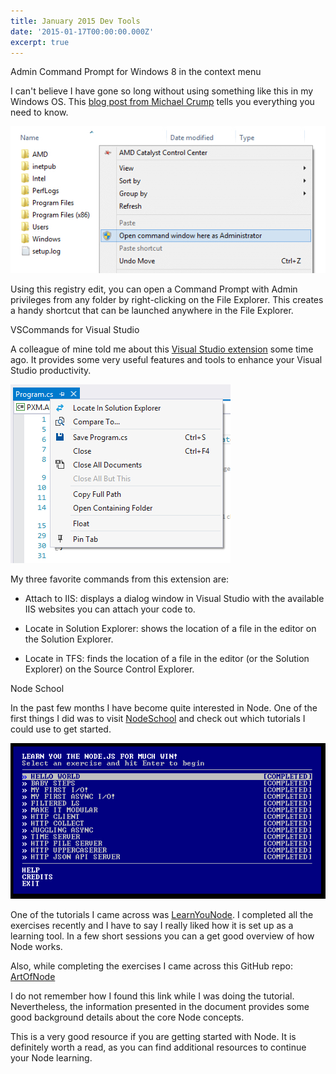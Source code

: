 ```yaml
---
title: January 2015 Dev Tools
date: '2015-01-17T00:00:00.000Z'
excerpt: true
---
```


<p class="subtitle">Admin Command Prompt for Windows 8 in the context menu</p>

I can't believe I have gone so long without using something like this in my Windows OS. This [blog post from Michael Crump](http://michaelcrump.net/power-tip-elevated-command-prompt-here-in-windows-8-1) tells you everything you need to know.

![Command Prompt in context menu](./cmd-prompt-folder.jpg)

Using this registry edit, you can open a Command Prompt with Admin privileges from any folder by right-clicking on the File Explorer. This creates a handy shortcut that can be launched anywhere in the File Explorer.

<!--more-->

<p class="subtitle">VSCommands for Visual Studio</p>

A colleague of mine told me about this [Visual Studio extension](http://vscommands.squaredinfinity.com) some time ago. It provides some very useful features and tools to enhance your Visual Studio productivity.

![VSCommands](./vscommand-locate.jpg)

My three favorite commands from this extension are:

- Attach to IIS: displays a dialog window in Visual Studio with the available IIS websites you can attach your code to.

- Locate in Solution Explorer: shows the location of a file in the editor on the Solution Explorer.

- Locate in TFS: finds the location of a file in the editor (or the Solution Explorer) on the Source Control Explorer.

<p class="subtitle">Node School</p>

In the past few months I have become quite interested in Node. One of the first things I did was to visit [NodeSchool](http://nodeschool.io) and check out which tutorials I could use to get started.

![Learn You Node](./learnyounode.jpg)

One of the tutorials I came across was [LearnYouNode](https://github.com/rvagg/learnyounode). I completed all the exercises recently and I have to say I really liked how it is set up as a learning tool. In a few short sessions you can a get good overview of how Node works.

Also, while completing the exercises I came across this GitHub repo: [ArtOfNode](https://github.com/maxogden/art-of-node)

I do not remember how I found this link while I was doing the tutorial. Nevertheless, the information presented in the document provides some good background details about the core Node concepts.

This is a very good resource if you are getting started with Node. It is definitely worth a read, as you can find additional resources to continue your Node learning.
